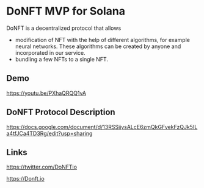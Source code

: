 # DoNFT MVP for Solana

DoNFT is a decentralized protocol that allows
- modification of NFT with the help of different algorithms, for example neural networks. These algorithms can be created by anyone and incorporated in our service. 
- bundling a few NFTs to a single NFT.

## Demo

https://youtu.be/PXhaQRQQ1vA

## DoNFT Protocol Description

https://docs.google.com/document/d/13RSSjjvsALcE6zmQkGFvekFzQJk5ILa4tfJCa4TD3Rg/edit?usp=sharing

## Links

https://twitter.com/DoNFTio

https://Donft.io
